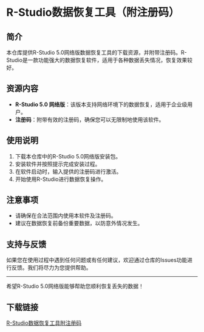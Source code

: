 # R-Studio数据恢复工具（附注册码）

## 简介
本仓库提供R-Studio 5.0网络版数据恢复工具的下载资源，并附带注册码。R-Studio是一款功能强大的数据恢复软件，适用于各种数据丢失情况，恢复效果较好。

## 资源内容
- **R-Studio 5.0 网络版**：该版本支持网络环境下的数据恢复，适用于企业级用户。
- **注册码**：附带有效的注册码，确保您可以无限制地使用该软件。

## 使用说明
1. 下载本仓库中的R-Studio 5.0网络版安装包。
2. 安装软件并按照提示完成安装过程。
3. 在软件启动时，输入提供的注册码进行激活。
4. 开始使用R-Studio进行数据恢复操作。

## 注意事项
- 请确保在合法范围内使用本软件及注册码。
- 建议在数据恢复前备份重要数据，以防意外情况发生。

## 支持与反馈
如果您在使用过程中遇到任何问题或有任何建议，欢迎通过仓库的Issues功能进行反馈。我们将尽力为您提供帮助。

---

希望R-Studio 5.0网络版能够帮助您顺利恢复丢失的数据！

## 下载链接

[R-Studio数据恢复工具附注册码](https://pan.quark.cn/s/78525c9caa24)